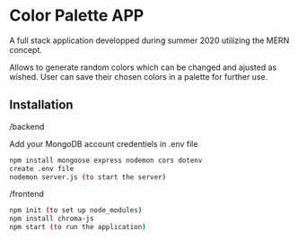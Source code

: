 # Color Palette APP

A full stack application developped during summer 2020 utilizing the MERN concept.

Allows to generate random colors which can be changed and ajusted as wished. User can save their chosen colors in a palette for further use. 

## Installation

/backend

Add your MongoDB account credentiels in .env file

```bash
npm install mongoose express nodemon cors dotenv
create .env file 
nodemon server.js (to start the server)
```
/frontend

```bash
npm init (to set up node_modules)
npm install chroma-js
npm start (to run the application)
```
